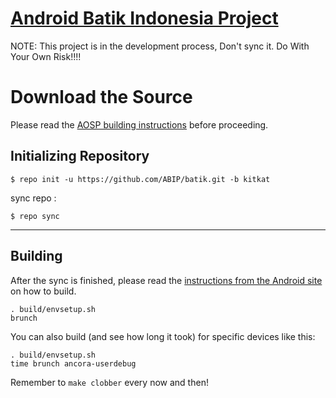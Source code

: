 [Android Batik Indonesia Project](https://github.com/ABIP)
====================================

NOTE:
This project is in the development process, Don't sync it.
Do With Your Own Risk!!!!

Download the Source
===================

Please read the [AOSP building instructions](http://source.android.com/source/index.html) before proceeding.

Initializing Repository
-----------------------

    $ repo init -u https://github.com/ABIP/batik.git -b kitkat

sync repo :

    $ repo sync

***

Building
--------

After the sync is finished, please read the [instructions from the Android site](http://s.android.com/source/building.html) on how to build.

    . build/envsetup.sh
    brunch


You can also build (and see how long it took) for specific devices like this:

    . build/envsetup.sh
    time brunch ancora-userdebug

Remember to `make clobber` every now and then!

